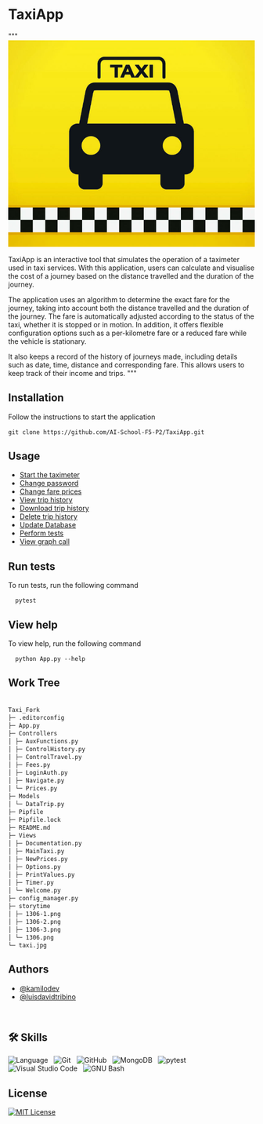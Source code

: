 # TaxiApp

"""
![TaxiApp](taxi.jpg)

TaxiApp is an interactive tool that simulates the operation of a taximeter used in taxi services. With this application, users can calculate and visualise the cost of a journey based on the distance travelled and the duration of the journey.

The application uses an algorithm to determine the exact fare for the journey, taking into account both the distance travelled and the duration of the journey. The fare is automatically adjusted according to the status of the taxi, whether it is stopped or in motion. In addition, it offers flexible configuration options such as a per-kilometre fare or a reduced fare while the vehicle is stationary.

It also keeps a record of the history of journeys made, including details such as date, time, distance and corresponding fare. This allows users to keep track of their income and trips.
"""

## Installation

Follow the instructions to start the application

```
git clone https://github.com/AI-School-F5-P2/TaxiApp.git
```

## Usage

- [Start the taximeter](/Docs/DOCS.md#start-the-taximeter)
- [Change password](/Docs/DOCS.md#change-password)
- [Change fare prices](/Docs/DOCS.md#change-fare-prices)
- [View trip history](/Docs/DOCS.md#view-trip-history)
- [Download trip history](/Docs/DOCS.md#download-trip-history)
- [Delete trip history](/Docs/DOCS.md#delete-trip-history)
- [Update Database](/Docs/DOCS.md#update-database)
- [Perform tests](/Docs/DOCS.md#perform-tests)
- [View graph call](/Docs/DOCS.md#view-graph-call)

## Run tests

To run tests, run the following command

```
  pytest
```

## View help

To view help, run the following command

```
  python App.py --help
```

## Work Tree

```

Taxi_Fork
├─ .editorconfig
├─ App.py
├─ Controllers
│ ├─ AuxFunctions.py
│ ├─ ControlHistory.py
│ ├─ ControlTravel.py
│ ├─ Fees.py
│ ├─ LoginAuth.py
│ ├─ Navigate.py
│ └─ Prices.py
├─ Models
│ └─ DataTrip.py
├─ Pipfile
├─ Pipfile.lock
├─ README.md
├─ Views
│ ├─ Documentation.py
│ ├─ MainTaxi.py
│ ├─ NewPrices.py
│ ├─ Options.py
│ ├─ PrintValues.py
│ ├─ Timer.py
│ └─ Welcome.py
├─ config_manager.py
├─ storytime
│ ├─ 1306-1.png
│ ├─ 1306-2.png
│ ├─ 1306-3.png
│ └─ 1306.png
└─ taxi.jpg

```

## Authors

- [@kamilodev](https://github.com/kamilodev)
- [@luisdavidtribino](https://github.com/luisdavidtribino)

<br>

## 🛠 Skills

![Language](https://img.shields.io/badge/Language-Python-red?logo=python&logoColor=white&color=green)&nbsp;&nbsp;
![Git](https://img.shields.io/badge/Git-red?logo=git&logoColor=white&color=red)&nbsp;&nbsp;
![GitHub](https://img.shields.io/badge/GitHub-red?logo=github&logoColor=white&color=black)&nbsp;&nbsp;
![MongoDB](https://img.shields.io/badge/MongoDB-green?logo=mongodb&logoColor=white&color=green)&nbsp;&nbsp;
![pytest](https://img.shields.io/badge/pytest-purple?logo=pytest&logoColor=white&color=purple)&nbsp;&nbsp;
![Visual Studio Code](https://img.shields.io/badge/Visual%20Studio%20Code-blue?logo=visual-studio-code&logoColor=white&color=blue)&nbsp;&nbsp;
![GNU Bash](https://img.shields.io/badge/GNU%20Bash-orange?logo=gnu-bash&logoColor=white&color=orange)

## License

[![MIT License](https://img.shields.io/badge/License-MIT-green.svg)](https://choosealicense.com/licenses/mit/)
